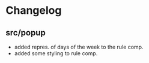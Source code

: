 # Changelog

## src/popup

- added repres. of days of the week to the rule comp.
- added some styling to rule comp.
